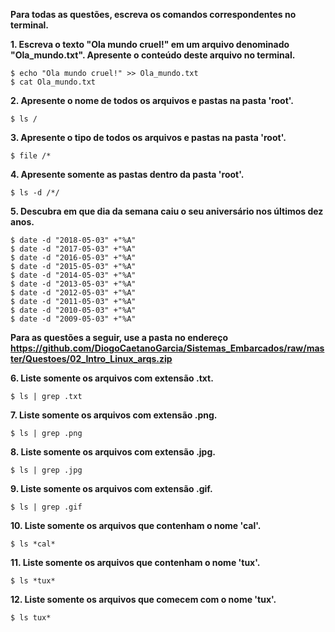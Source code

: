 **Para todas as questões, escreva os comandos correspondentes no terminal.**

**1. Escreva o texto "Ola mundo cruel!" em um arquivo denominado "Ola_mundo.txt". Apresente o conteúdo deste arquivo no terminal.**
```
$ echo "Ola mundo cruel!" >> Ola_mundo.txt
$ cat Ola_mundo.txt
```

**2. Apresente o nome de todos os arquivos e pastas na pasta 'root'.**
```
$ ls /
```

**3. Apresente o tipo de todos os arquivos e pastas na pasta 'root'.**
```
$ file /*
```

**4. Apresente somente as pastas dentro da pasta 'root'.**
```
$ ls -d /*/
```

**5. Descubra em que dia da semana caiu o seu aniversário nos últimos dez anos.**
```
$ date -d "2018-05-03" +"%A"
$ date -d "2017-05-03" +"%A"
$ date -d "2016-05-03" +"%A"
$ date -d "2015-05-03" +"%A"
$ date -d "2014-05-03" +"%A"
$ date -d "2013-05-03" +"%A"
$ date -d "2012-05-03" +"%A"
$ date -d "2011-05-03" +"%A"
$ date -d "2010-05-03" +"%A"
$ date -d "2009-05-03" +"%A"
```

**Para as questões a seguir, use a pasta no endereço https://github.com/DiogoCaetanoGarcia/Sistemas_Embarcados/raw/master/Questoes/02_Intro_Linux_arqs.zip**

**6. Liste somente os arquivos com extensão .txt.**
```
$ ls | grep .txt
```

**7. Liste somente os arquivos com extensão .png.**
```
$ ls | grep .png
```

**8. Liste somente os arquivos com extensão .jpg.**
```
$ ls | grep .jpg
```

**9. Liste somente os arquivos com extensão .gif.**
```
$ ls | grep .gif
```

**10. Liste somente os arquivos que contenham o nome 'cal'.**
```
$ ls *cal*
```

**11. Liste somente os arquivos que contenham o nome 'tux'.**
```
$ ls *tux*
```

**12. Liste somente os arquivos que comecem com o nome 'tux'.**
```
$ ls tux*
```
